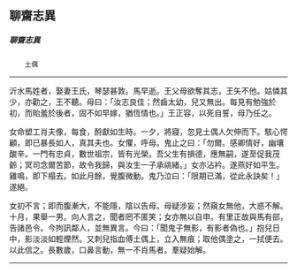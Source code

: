 

## 聊齋志異

##### 聊齋志異
　　`土偶`

* * *

沂水馬姓者，娶妻王氏，琴瑟甚敦。馬早逝。王父母欲奪其志，王矢不他。姑憐其少，亦勸之，王不聽。母曰：「汝志良佳；然齒太幼，兒又無出。每見有勉強於初，而貽羞於後者，固不如早嫁，猶恆情也。」王正容，以死自誓，母乃任之。

女命塑工肖夫像，每食，酹獻如生時。一夕，將寢，忽見土偶人欠伸而下。駭心愕顧，即已暴長如人，真其夫也。女懼，呼母。鬼止之曰：「勿爾。感卿情好，幽壤酸辛。一門有忠貞，數世祖宗，皆有光榮。吾父生有損德，應無嗣，遂至促我茂齡；冥司念爾苦節，故令我歸，與汝生一子承祧緒。」女亦沾衿。遂燕好如平生。雞鳴，即下榻去。如此月餘，覺腹微動。鬼乃泣曰：「限期已滿，從此永訣矣！」遂絕。

女初不言；即而腹漸大，不能隱，陰以告母。母疑涉妄；然窺女無他，大惑不解。十月，果舉一男。向人言之，聞者罔不匿笑；女亦無以自申。有里正故與馬有郤，告諸邑令。今拘訊鄰人，並無異言。今曰：「聞鬼子無影，有影者偽也。」抱兒日中，影淡淡如輕煙然。又刺兒指血傅土偶上，立入無痕；取他偶塗之，一拭便去。以此信之。長數歲，口鼻言動，無一不肖馬者。羣疑始解。

* * *


